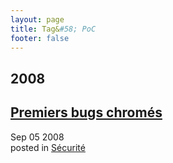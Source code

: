 ```yaml
---
layout: page
title: Tag&#58; PoC
footer: false
---
```


<div id="blog-archives" class="category">
<h2>2008</h2>

<article>
<h1><a href="/2008/09/05/premiers-bugs-chromes/index.html">Premiers bugs chromés</a></h1>
<time datetime="2008-09-05T00:00:00-06:00" pubdate><span class='month'>Sep</span> <span class='day'>05</span> <span class='year'>2008</span></time>
<footer>
<span class="categories">posted in 
<a href='/categories/sécurité/'>Sécurité</a></span>
</footer>
</article>
</div>
